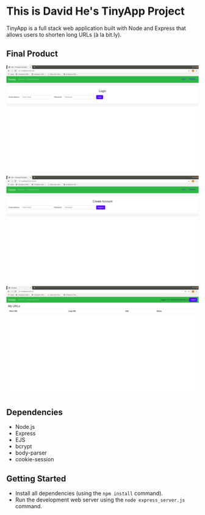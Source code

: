 # This is David He's TinyApp Project

TinyApp is a full stack web application built with Node and Express that allows users to shorten long URLs (à la bit.ly).

## Final Product

!["screenshot of login-page"](https://github.com/user-test123/tinyapp-/blob/master/docs/login-page.png?raw=true)
!["screenshot of register-page"](https://github.com/user-test123/tinyapp-/blob/master/docs/register-page.png?raw=true)
!["screenshot of urls-page"](https://github.com/user-test123/tinyapp-/blob/master/docs/urls-page.png?raw=true)

## Dependencies

- Node.js
- Express
- EJS
- bcrypt
- body-parser
- cookie-session

## Getting Started

- Install all dependencies (using the `npm install` command).
- Run the development web server using the `node express_server.js` command.
